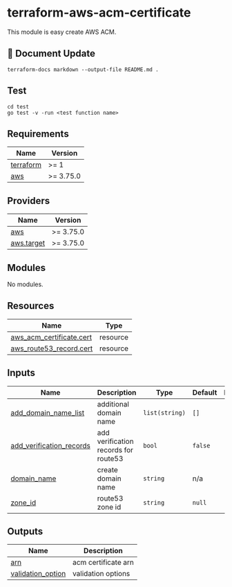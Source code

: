 # terraform-aws-acm-certificate

This module is easy create AWS ACM.

## 📗 Document Update
```shell
terraform-docs markdown --output-file README.md .
```

## Test
```shell
cd test
go test -v -run <test function name>
```

<!-- BEGIN_TF_DOCS -->
## Requirements

| Name | Version |
|------|---------|
| <a name="requirement_terraform"></a> [terraform](#requirement\_terraform) | >= 1 |
| <a name="requirement_aws"></a> [aws](#requirement\_aws) | >= 3.75.0 |

## Providers

| Name | Version |
|------|---------|
| <a name="provider_aws"></a> [aws](#provider\_aws) | >= 3.75.0 |
| <a name="provider_aws.target"></a> [aws.target](#provider\_aws.target) | >= 3.75.0 |

## Modules

No modules.

## Resources

| Name | Type |
|------|------|
| [aws_acm_certificate.cert](https://registry.terraform.io/providers/hashicorp/aws/latest/docs/resources/acm_certificate) | resource |
| [aws_route53_record.cert](https://registry.terraform.io/providers/hashicorp/aws/latest/docs/resources/route53_record) | resource |

## Inputs

| Name | Description | Type | Default | Required |
|------|-------------|------|---------|:--------:|
| <a name="input_add_domain_name_list"></a> [add\_domain\_name\_list](#input\_add\_domain\_name\_list) | additional domain name | `list(string)` | `[]` | no |
| <a name="input_add_verification_records"></a> [add\_verification\_records](#input\_add\_verification\_records) | add verification records for route53 | `bool` | `false` | no |
| <a name="input_domain_name"></a> [domain\_name](#input\_domain\_name) | create domain name | `string` | n/a | yes |
| <a name="input_zone_id"></a> [zone\_id](#input\_zone\_id) | route53 zone id | `string` | `null` | no |

## Outputs

| Name | Description |
|------|-------------|
| <a name="output_arn"></a> [arn](#output\_arn) | acm certificate arn |
| <a name="output_validation_option"></a> [validation\_option](#output\_validation\_option) | validation options |
<!-- END_TF_DOCS -->